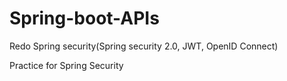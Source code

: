 # Spring-boot-APIs
Redo Spring security(Spring security 2.0, JWT, OpenID Connect)

Practice for Spring Security
